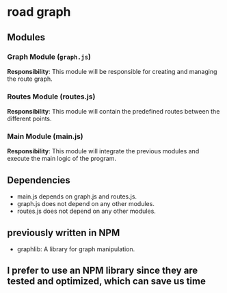 # road graph

## Modules

### Graph Module (`graph.js`)
**Responsibility**: This module will be responsible for creating and managing the route graph.

### Routes Module (routes.js)
**Responsibility**: This module will contain the predefined routes between the different points.

### Main Module (main.js)
**Responsibility**: This module will integrate the previous modules and execute the main logic of the program.

## Dependencies 

- main.js depends on graph.js and routes.js.
- graph.js does not depend on any other modules.
- routes.js does not depend on any other modules.

## previously written in NPM

- graphlib: A library for graph manipulation.

## I prefer to use an NPM library since they are tested and optimized, which can save us time